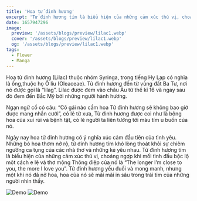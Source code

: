 ```yaml
---
title: 'Hoa tử đinh hương'
excerpt: 'Tử đinh hương tím là biểu hiện của những cảm xúc thú vị, choáng ngợp khi mối tình đầu bộc lộ một cách e lệ và thơ mộng'
date: 1657947296
image:
  preview: '/assets/blogs/preview/lilac1.webp'
  cover: '/assets/blogs/preview/lilac1.webp'
  og: '/assets/blogs/preview/lilac1.webp'
tags:
  - Flower
  - Manga
---
```


Hoa tử đinh hương (Lilac) thuộc nhóm Syringa, trong tiếng Hy Lạp có nghĩa là ống,thuộc họ Ô liu (Oleaceae). Tử đinh hương đến từ vùng đất Ba Tư, nơi nó được gọi là “lilag”. Lilac được đem vào châu Âu từ thế kỉ 16 và ngay sau đó đem đến Bắc Mỹ bởi những người hành hương.

Ngạn ngữ cổ có câu: “Cô gái nào cầm hoa Tử đinh hương sẽ không bao giờ được mang nhẫn cưới”, có lẻ từ xưa, Tử đinh hương được coi như là bông hoa của xui rủi và bệnh tật, có lẽ người ta liên tưởng tới màu tím u buồn của nó.

Ngày nay hoa tử đinh hương có ý nghĩa xúc cảm đầu tiên của tình yêu. Những bó hoa thơm nở rộ, tử đinh hương tím khó lòng thoát khỏi sự chiêm ngưỡng ca tụng của các nhà thơ và những kẻ yêu nhau. Tử đinh hương tím là biểu hiện của những cảm xúc thú vị, choáng ngợp khi mối tình đầu bộc lộ một cách e lệ và thơ mộng Thông điệp của nó là “The longer I’m close to you, the more I love you”. Tử đinh hương yếu đuối và mong manh, nhưng một khi nó đã nở hoa, hoa của nó sẽ mãi mãi in sâu trong trái tim của những người nhìn thấy.

![Demo](/assets/contents/lilac/umisaki-lilac-1.webp)
![Demo](/assets/contents/lilac/umisaki-lilac-2.webp)